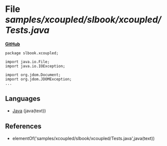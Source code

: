 # File _samples/xcoupled/slbook/xcoupled/Tests.java_
**[GitHub](https://github.com/softlang/yas/blob/master/samples/xcoupled/slbook/xcoupled/Tests.java)**
```
package slbook.xcoupled;

import java.io.File;
import java.io.IOException;

import org.jdom.Document;
import org.jdom.JDOMException;
...
```

## Languages
* [Java](../languages/Java.md) (java(text))

## References
* elementOf('samples/xcoupled/slbook/xcoupled/Tests.java',java(text))
